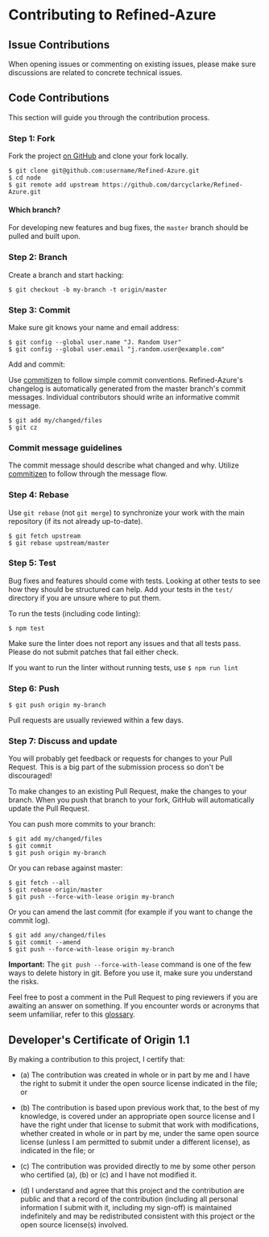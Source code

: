 # Contributing to Refined-Azure

## Issue Contributions

When opening issues or commenting on existing issues, please make sure
discussions are related to concrete technical issues.

## Code Contributions

This section will guide you through the contribution process.

### Step 1: Fork

Fork the project [on GitHub](https://github.com/darcyclarke/Refined-Azure) and clone your fork
locally.

```text
$ git clone git@github.com:username/Refined-Azure.git
$ cd node
$ git remote add upstream https://github.com/darcyclarke/Refined-Azure.git
```

#### Which branch?

For developing new features and bug fixes, the `master` branch should be pulled
and built upon.

### Step 2: Branch

Create a branch and start hacking:

```text
$ git checkout -b my-branch -t origin/master
```

### Step 3: Commit

Make sure git knows your name and email address:

```text
$ git config --global user.name "J. Random User"
$ git config --global user.email "j.random.user@example.com"
```

Add and commit:

Use [commitizen](https://github.com/commitizen/cz-cli) to follow simple commit conventions. Refined-Azure's changelog is automatically generated from the master branch's commit messages. Individual contributors should write an informative commit message.

```text
$ git add my/changed/files
$ git cz
```

### Commit message guidelines

The commit message should describe what changed and why. Utilize [commitizen](https://github.com/commitizen/cz-cli) to follow through the message flow.

### Step 4: Rebase

Use `git rebase` (not `git merge`) to synchronize your work with the main
repository (if its not already up-to-date).

```text
$ git fetch upstream
$ git rebase upstream/master
```

### Step 5: Test

Bug fixes and features should come with tests. Looking at
other tests to see how they should be structured can help. Add your
tests in the `test/` directory if you are unsure where to put them.

To run the tests (including code linting):

```text
$ npm test
```

Make sure the linter does not report any issues and that all tests pass. Please
do not submit patches that fail either check.

If you want to run the linter without running tests, use
`$ npm run lint`

### Step 6: Push

```text
$ git push origin my-branch
```

Pull requests are usually reviewed within a few days.

### Step 7: Discuss and update

You will probably get feedback or requests for changes to your Pull Request.
This is a big part of the submission process so don't be discouraged!

To make changes to an existing Pull Request, make the changes to your branch.
When you push that branch to your fork, GitHub will automatically update the
Pull Request.

You can push more commits to your branch:

```text
$ git add my/changed/files
$ git commit
$ git push origin my-branch
```

Or you can rebase against master:

```text
$ git fetch --all
$ git rebase origin/master
$ git push --force-with-lease origin my-branch
```

Or you can amend the last commit (for example if you want to change the commit
log).

```text
$ git add any/changed/files
$ git commit --amend
$ git push --force-with-lease origin my-branch
```

**Important:** The `git push --force-with-lease` command is one of the few ways
to delete history in git. Before you use it, make sure you understand the risks.

Feel free to post a comment in the Pull Request to ping reviewers if you are
awaiting an answer on something. If you encounter words or acronyms that
seem unfamiliar, refer to this
[glossary](https://sites.google.com/a/chromium.org/dev/glossary).

<a id="developers-certificate-of-origin"></a>
## Developer's Certificate of Origin 1.1

By making a contribution to this project, I certify that:

* (a) The contribution was created in whole or in part by me and I
  have the right to submit it under the open source license
  indicated in the file; or

* (b) The contribution is based upon previous work that, to the best
  of my knowledge, is covered under an appropriate open source
  license and I have the right under that license to submit that
  work with modifications, whether created in whole or in part
  by me, under the same open source license (unless I am
  permitted to submit under a different license), as indicated
  in the file; or

* (c) The contribution was provided directly to me by some other
  person who certified (a), (b) or (c) and I have not modified
  it.

* (d) I understand and agree that this project and the contribution
  are public and that a record of the contribution (including all
  personal information I submit with it, including my sign-off) is
  maintained indefinitely and may be redistributed consistent with
  this project or the open source license(s) involved.
